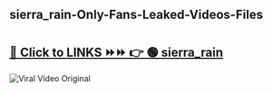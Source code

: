 
 ## sierra_rain-Only-Fans-Leaked-Videos-Files

# <h2><a href="https://mediaupload.pro?sierra_rain">🔗 Click to LINKS ⏩⏩ 👉 🟢 sierra_rain </a></h2>

<a href="https://mediaupload.pro?sierra_rain" rel="nofollow" data-target="animated-image.originalLink"><img src="https://i.ibb.co.com/xMMVF88/686577567.gif" alt="Viral Video Original" style="max-width: 100%; display: inline-block;" data-target="animated-image.originalImage"></a>